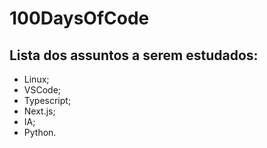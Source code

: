 # 100DaysOfCode

## Lista dos assuntos a serem estudados:
- Linux;
- VSCode;
- Typescript;
- Next.js;
- IA;
- Python.
